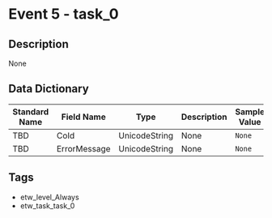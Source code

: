 # Event 5 - task_0

## Description
None

## Data Dictionary
|Standard Name|Field Name|Type|Description|Sample Value|
|---|---|---|---|---|
|TBD|CoId|UnicodeString|None|`None`|
|TBD|ErrorMessage|UnicodeString|None|`None`|

## Tags
* etw_level_Always
* etw_task_task_0